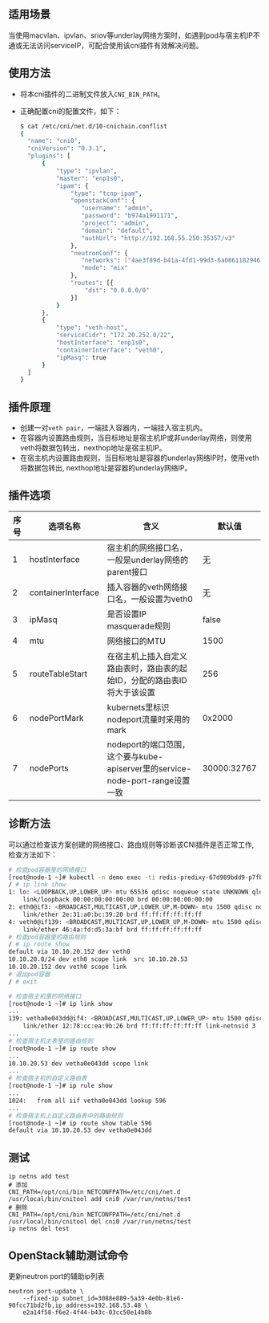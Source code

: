 ## 适用场景
当使用macvlan、ipvlan、sriov等underlay网络方案时，如遇到pod与宿主机IP不通或无法访问serviceIP，可配合使用该cni插件有效解决问题。

## 使用方法

* 将本cni插件的二进制文件放入`CNI_BIN_PATH`。

* 正确配置cni的配置文件，如下：

  ```bash
  $ cat /etc/cni/net.d/10-cnichain.conflist
  {
    "name": "cni0",
    "cniVersion": "0.3.1",
    "plugins": [
        {
            "type": "ipvlan",
            "master": "enp1s0",
            "ipam": {
                "type": "tcnp-ipam",
                "openstackConf": {
                   "username": "admin",
                   "password": "b974a1991171",
                   "project": "admin",
                   "domain": "default",
                   "authUrl": "http://192.168.55.250:35357/v3"
                },
                "neutronConf": {
                   "networks": ["4ae3f89d-b41a-4fd1-99d3-6a0861182946"],
                   "mode": "mix"
                },
                "routes": [{
                    "dst": "0.0.0.0/0"
                }]
            }
        },
        {
            "type": "veth-host",
            "serviceCidr": "172.20.252.0/22",
            "hostInterface": "enp1s0",
            "containerInterface": "veth0",
            "ipMasq": true
        }
    ]
  }
  ```
  
## 插件原理

* 创建⼀对`veth pair`，⼀端挂⼊容器内，⼀端挂⼊宿主机内。 
* 在容器内设置路由规则，当目标地址是宿主机IP或非underlay网络，则使用veth将数据包转出，nexthop地址是宿主机IP。
* 在宿主机内设置路由规则，当目标地址是容器的underlay网络IP时，使用veth将数据包转出, nexthop地址是容器的underlay网络IP。

## 插件选项

| 序号    |   选项名称   |   含义   |   默认值   |
| ---- | ---- | ---- | ---- |
|   1    | hostInterface | 宿主机的网络接口名，一般是underlay网络的parent接口 | 无 |
|   2    | containerInterface | 插入容器的veth网络接口名，一般设置为veth0 | 无 |
|   3   | ipMasq | 是否设置IP masquerade规则 | false |
| 4 | mtu | 网络接口的MTU | 1500 |
| 5 | routeTableStart | 在宿主机上插入自定义路由表时，路由表的起始ID，分配的路由表ID将大于该设置 | 256 |
| 6 | nodePortMark | kubernets里标识nodeport流量时采用的mark | 0x2000 |
| 7 | nodePorts | nodeport的端口范围，这个要与kube-apiserver里的service-node-port-range设置一致 | 30000:32767 |

## 诊断方法

可以通过检查该方案创建的网络接口、路由规则等诊断该CNI插件是否正常工作, 检查方法如下：

```bash
# 检查pod容器里的网络接口
[root@node-1 ~]# kubectl -n demo exec -ti redis-predixy-67d989bdd9-p7fbf sh
/ # ip link show
1: lo: <LOOPBACK,UP,LOWER_UP> mtu 65536 qdisc noqueue state UNKNOWN qlen 1000
    link/loopback 00:00:00:00:00:00 brd 00:00:00:00:00:00
2: eth0@if3: <BROADCAST,MULTICAST,UP,LOWER_UP,M-DOWN> mtu 1500 qdisc noqueue state UNKNOWN
    link/ether 2e:31:a0:bc:39:20 brd ff:ff:ff:ff:ff:ff
4: veth0@if139: <BROADCAST,MULTICAST,UP,LOWER_UP,M-DOWN> mtu 1500 qdisc noqueue state UP
    link/ether 46:4a:fd:d5:3a:bf brd ff:ff:ff:ff:ff:ff
# 检查pod容器里的路由规则
/ # ip route show
default via 10.10.20.152 dev veth0
10.10.20.0/24 dev eth0 scope link  src 10.10.20.53
10.10.20.152 dev veth0 scope link
# 退出pod容器
/ # exit

# 检查宿主机里的网络接口
[root@node-1 ~]# ip link show
...
139: vetha0e043dd@if4: <BROADCAST,MULTICAST,UP,LOWER_UP> mtu 1500 qdisc noqueue state UP mode DEFAULT group default
    link/ether 12:78:cc:ea:9b:26 brd ff:ff:ff:ff:ff:ff link-netnsid 3
...
# 检查宿主机主表里的路由规则
[root@node-1 ~]# ip route show
...
10.10.20.53 dev vetha0e043dd scope link
...
# 检查宿主机的自定义路由表
[root@node-1 ~]# ip rule show
...
1024:	from all iif vetha0e043dd lookup 596
...
# 检查宿主机上自定义路由表中的路由规则
[root@node-1 ~]# ip route show table 596
default via 10.10.20.53 dev vetha0e043dd
```

## 测试
```
ip netns add test
# 添加
CNI_PATH=/opt/cni/bin NETCONFPATH=/etc/cni/net.d /usr/local/bin/cnitool add cni0 /var/run/netns/test
# 删除
CNI_PATH=/opt/cni/bin NETCONFPATH=/etc/cni/net.d /usr/local/bin/cnitool del cni0 /var/run/netns/test
ip netns del test
```

## OpenStack辅助测试命令

更新neutron port的辅助ip列表
```
neutron port-update \
    --fixed-ip subnet_id=3088e889-5a39-4e0b-81e6-90fcc71bd2fb,ip_address=192.168.53.48 \
    e2a14f58-f6e2-4f44-b43c-03cc50e14b8b 
```